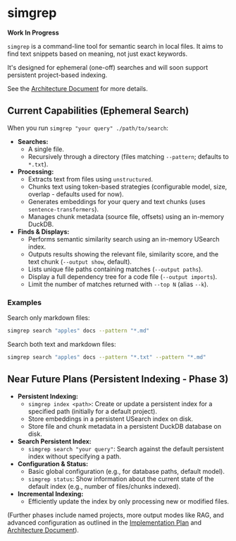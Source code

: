 # simgrep

**Work In Progress**

`simgrep` is a command-line tool for semantic search in local files. It aims to find text snippets based on meaning, not just exact keywords.

It's designed for ephemeral (one-off) searches and will soon support persistent project-based indexing.

See the [Architecture Document](docs/architecture.md) for more details.

## Current Capabilities (Ephemeral Search)

When you run `simgrep "your query" ./path/to/search`:

*   **Searches:**
    *   A single file.
    *   Recursively through a directory (files matching `--pattern`; defaults to `*.txt`).
*   **Processing:**
    *   Extracts text from files using `unstructured`.
    *   Chunks text using token-based strategies (configurable model, size, overlap - defaults used for now).
    *   Generates embeddings for your query and text chunks (uses `sentence-transformers`).
    *   Manages chunk metadata (source file, offsets) using an in-memory DuckDB.
*   **Finds & Displays:**
    *   Performs semantic similarity search using an in-memory USearch index.
    *   Outputs results showing the relevant file, similarity score, and the text chunk (`--output show`, default).
    *   Lists unique file paths containing matches (`--output paths`).
    *   Display a full dependency tree for a code file (`--output imports`).
    *   Limit the number of matches returned with `--top N` (alias `--k`).

### Examples

Search only markdown files:

```bash
simgrep search "apples" docs --pattern "*.md"
```

Search both text and markdown files:

```bash
simgrep search "apples" docs --pattern "*.txt" --pattern "*.md"
```

## Near Future Plans (Persistent Indexing - Phase 3)

*   **Persistent Indexing:**
    *   `simgrep index <path>`: Create or update a persistent index for a specified path (initially for a default project).
    *   Store embeddings in a persistent USearch index on disk.
    *   Store file and chunk metadata in a persistent DuckDB database on disk.
*   **Search Persistent Index:**
    *   `simgrep search "your query"`: Search against the default persistent index without specifying a path.
*   **Configuration & Status:**
    *   Basic global configuration (e.g., for database paths, default model).
    *   `simgrep status`: Show information about the current state of the default index (e.g., number of files/chunks indexed).
*   **Incremental Indexing:**
    *   Efficiently update the index by only processing new or modified files.

(Further phases include named projects, more output modes like RAG, and advanced configuration as outlined in the [Implementation Plan](docs/implementation-plan.md) and [Architecture Document](docs/architecture.md)).